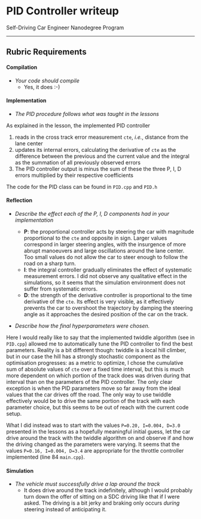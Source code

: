 # PID Controller writeup
Self-Driving Car Engineer Nanodegree Program

---

## Rubric Requirements

#### Compilation
- *Your code should compile* 
	* Yes, it does :-) 	

#### Implementation
- *The PID procedure follows what was taught in the lessons* 

As explained in the lesson, the implemented PID controller 

1. reads in the cross track error measurement `cte`, *i.e.*, distance from the lane center
2. updates its internal errors, calculating the derivative of `cte` as the difference between the previous and the current value and the integral as the summation of all previously observed errors
3. The PID controller output is minus the sum of these the three P, I, D errors multiplied by their respective coefficients

The code for the PID class can be found in `PID.cpp` and `PID.h`

#### Reflection
- *Describe the effect each of the P, I, D components had in your implementation* 

	* **P**: the proportional controller acts by steering the car with magnitude proportional to the `cte` and opposite in sign. Larger values correspond in larger steering angles, with the insurgence of more abrupt manoeuvers and large oscillations around the lane center. Too small values do not allow the car to steer enough to follow the road on a sharp turn.
	* **I**: the integral controller gradually eliminates the effect of systematic measurement errors. I did not observe any qualitative effect in the simulations, so it seems that the simulation environment does not suffer from systematic errors.
	* **D**: the strength of the derivative controller is proportional to the time derivative of the `cte`. Its effect is very visible, as it effectively prevents the car to overshoot the trajectory by damping the steering angle as it approaches the desired position of the car on the track.

- *Describe how the final hyperparameters were chosen.*

Here I would really like to say that the implemented twiddle algorithm (see in `PID.cpp`) allowed me to automatically tune the PID controller to find the best parameters. Reality is a bit different though: twiddle is a local hill climber, but in our case the hill has a strongly stochastic component as the optimisation progresses: as a metric to optimize, I chose the cumulative sum of absolute values of `cte` over a fixed time interval, but this is much more dependent on which portion of the track does was driven during that interval than on the parameters of the PID controller. The only clear exception is when the PID parameters move so far away from the ideal values that the car drives off the road. The only way to use twiddle effectively would be to drive the same portion of the track with each parameter choice, but this seems to be out of reach with the current code setup.

What I did instead was to start with the values `P=0.20, I=0.004, D=3.0` presented in the lessons as a hopefully meaningful initial guess, let the car drive around the track with the twiddle algorithm on and observe if and how the driving changed as the parameters were varying. It seems that the values `P=0.16, I=0.004, D=3.4` are appropriate for the throttle controller implemented (line 84 `main.cpp`).

#### Simulation
- *The vehicle must successfully drive a lap around the track*
	* It does drive around the track indefinitely, although I would probably turn down the offer of sitting on a SDC driving like that if I were asked. The driving is a bit jerky and braking only occurs *during* steering instead of anticipating it.
